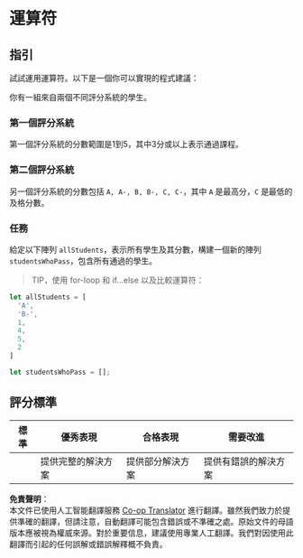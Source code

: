 <!--
CO_OP_TRANSLATOR_METADATA:
{
  "original_hash": "bf62b82567e6f9bdf4abda9ae0ccb64a",
  "translation_date": "2025-08-23T22:39:37+00:00",
  "source_file": "2-js-basics/3-making-decisions/assignment.md",
  "language_code": "hk"
}
-->
# 運算符

## 指引

試試運用運算符。以下是一個你可以實現的程式建議：

你有一組來自兩個不同評分系統的學生。

### 第一個評分系統

第一個評分系統的分數範圍是1到5，其中3分或以上表示通過課程。

### 第二個評分系統

另一個評分系統的分數包括 `A, A-, B, B-, C, C-`，其中 `A` 是最高分，`C` 是最低的及格分數。

### 任務

給定以下陣列 `allStudents`，表示所有學生及其分數，構建一個新的陣列 `studentsWhoPass`，包含所有通過的學生。

> TIP，使用 for-loop 和 if...else 以及比較運算符：

```javascript
let allStudents = [
  'A',
  'B-',
  1,
  4,
  5,
  2
]

let studentsWhoPass = [];
```

## 評分標準

| 標準     | 優秀表現                     | 合格表現                     | 需要改進                     |
| -------- | ---------------------------- | ---------------------------- | ---------------------------- |
|          | 提供完整的解決方案           | 提供部分解決方案             | 提供有錯誤的解決方案         |

**免責聲明**：  
本文件已使用人工智能翻譯服務 [Co-op Translator](https://github.com/Azure/co-op-translator) 進行翻譯。雖然我們致力於提供準確的翻譯，但請注意，自動翻譯可能包含錯誤或不準確之處。原始文件的母語版本應被視為權威來源。對於重要信息，建議使用專業人工翻譯。我們對因使用此翻譯而引起的任何誤解或錯誤解釋概不負責。